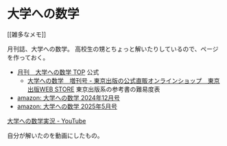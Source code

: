 # 大学への数学

[[雑多なメモ]]

月刊誌、大学への数学。
高校生の甥とちょっと解いたりしているので、ページを作っておく。

- [月刊　大学への数学 TOP](https://ts-webstore.net/?mode=f1) 公式
  - [大学への数学　増刊号 - 東京出版の公式直販オンラインショップ　東京出版WEB STORE](https://ts-webstore.net/?mode=cate&csid=0&cbid=2478795) 東京出版系の参考書の難易度表
- [amazon: 大学への数学 2024年12月号](https://amzn.to/3K9QU3m)
- [amazon: 大学への数学 2025年5月号](https://amzn.to/3JRuiVd)

[大学への数学実況 - YouTube](https://www.youtube.com/playlist?list=PLiN05oU54b6bDRz6UZvqNOj-X6SEvRhCU)

自分が解いたのを動画にしたもの。
